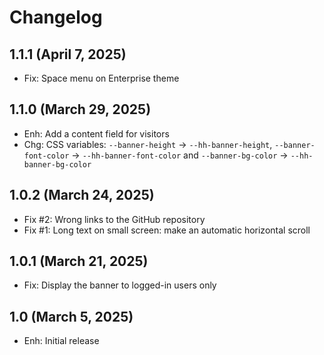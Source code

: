 Changelog
=========

1.1.1 (April 7, 2025)
--------------------
- Fix: Space menu on Enterprise theme

1.1.0 (March 29, 2025)
--------------------
- Enh: Add a content field for visitors
- Chg: CSS variables: `--banner-height` -> `--hh-banner-height`, `--banner-font-color` -> `--hh-banner-font-color` and `--banner-bg-color` -> `--hh-banner-bg-color`

1.0.2 (March 24, 2025)
--------------------
- Fix #2: Wrong links to the GitHub repository
- Fix #1: Long text on small screen: make an automatic horizontal scroll

1.0.1 (March 21, 2025)
--------------------
- Fix: Display the banner to logged-in users only

1.0 (March 5, 2025)
--------------------
- Enh: Initial release
